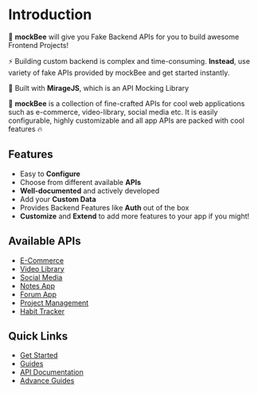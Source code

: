# Introduction

🚀 **mockBee** will give you Fake Backend APIs for you to build awesome Frontend Projects!

⚡ Building custom backend is complex and time-consuming. **Instead**, use variety of fake APIs provided by mockBee and get started instantly.

🌌 Built with **MirageJS**, which is an API Mocking Library

🤩 **mockBee** is a collection of fine-crafted APIs for cool web applications such as e-commerce, video-library, social media etc. It is easily configurable, highly customizable and all app APIs are packed with cool features 🔥

## Features

- Easy to **Configure**
- Choose from different available **APIs**
- **Well-documented** and actively developed
- Add your **Custom Data**
- Provides Backend Features like **Auth** out of the box
- **Customize** and **Extend** to add more features to your app if you might!

## Available APIs

- [E-Commerce](apps/e-commerce)
- [Video Library](apps/video-library)
- [Social Media](apps/social-media)
- [Notes App](apps/notes-app)
- [Forum App](apps/forum-app)
- [Project Management](apps/project-management)
- [Habit Tracker](apps/habit-tracker)

## Quick Links

- [Get Started](installation)
- [Guides](why-miragejs-mock-backend)
- [API Documentation](api/introduction)
- [Advance Guides](main-concepts)
